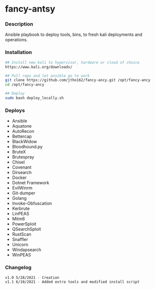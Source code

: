 # fancy-antsy


### Description
Ansible playbook to deploy tools, bins, to fresh kali deployments and operations.

### Installation
```sh
## Install new kali to hypervisor, hardware or cloud of choice
https://www.kali.org/downloads/

## Pull repo and let ansible go to work
git clone https://github.com/jtho162/fancy-ancy.git /opt/fancy-ancy
cd /opt/fancy-ancy

## Deploy
sudo bash deploy_locally.sh
```

### Deploys
- Ansible
- Aquatone
- AutoRecon
- Bettercap
- BlackWidow
- Bloodhound.py
- BruteX
- Brutespray
- Chisel
- Covenant
- Dirsearch
- Docker
- Dotnet Framework
- EvilWinrm
- Git-dumper
- Golang
- Invoke-Obfuscation
- Kerbrute
- LinPEAS
- Mitm6
- PowerSploit
- QSearchSploit
- RustScan
- Snaffler
- Unicorn
- Windapsearch
- WinPEAS


### Changelog
```sh
v1.0 5/28/2021 - Creation
v1.1 6/10/2021 - Added extra tools and modified install script
```

